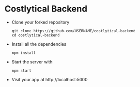 # Costlytical Backend

- Clone your forked repository

  ```
  git clone https://github.com/USERNAME/costlytical-backend
  cd costlytical-backend
  ```

- Install all the dependencies

  ```
  npm install
  ```

- Start the server with

  ```
  npm start
  ```

- Visit your app at http://localhost:5000
